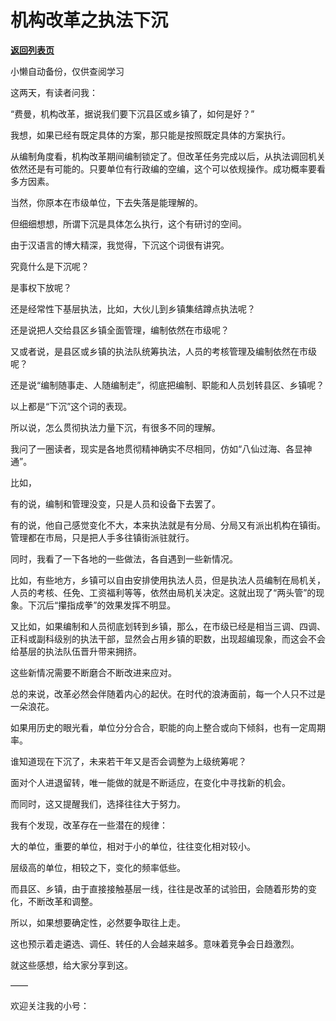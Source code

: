 # 机构改革之执法下沉

[**返回列表页**](/gzh/费曼的小茶馆)

小懒自动备份，仅供查阅学习

这两天，有读者问我：

  

“费曼，机构改革，据说我们要下沉县区或乡镇了，如何是好？”

  

我想，如果已经有既定具体的方案，那只能是按照既定具体的方案执行。

  

从编制角度看，机构改革期间编制锁定了。但改革任务完成以后，从执法调回机关依然还是有可能的。只要单位有行政编的空编，这个可以依规操作。成功概率要看多方因素。

  

当然，你原本在市级单位，下去失落是能理解的。

  

但细细想想，所谓下沉是具体怎么执行，这个有研讨的空间。

  

由于汉语言的博大精深，我觉得，下沉这个词很有讲究。

  

究竟什么是下沉呢？

  

是事权下放呢？

  

还是经常性下基层执法，比如，大伙儿到乡镇集结蹲点执法呢？

  

还是说把人交给县区乡镇全面管理，编制依然在市级呢？

  

又或者说，是县区或乡镇的执法队统筹执法，人员的考核管理及编制依然在市级呢？

  

还是说“编制随事走、人随编制走”，彻底把编制、职能和人员划转县区、乡镇呢？

  

以上都是“下沉”这个词的表现。

  

所以说，怎么贯彻执法力量下沉，有很多不同的理解。

  

我问了一圈读者，现实是各地贯彻精神确实不尽相同，仿如“八仙过海、各显神通”。

  

比如，

  

有的说，编制和管理没变，只是人员和设备下去罢了。

  

有的说，他自己感觉变化不大，本来执法就是有分局、分局又有派出机构在镇街。管理都在市局，只是把人手多往镇街派驻就行。

  

同时，我看了一下各地的一些做法，各自遇到一些新情况。

  

比如，有些地方，乡镇可以自由安排使用执法人员，但是执法人员编制在局机关，人员的考核、任免、工资福利等等，依然由局机关决定。这就出现了“两头管”的现象。下沉后“攥指成拳”的效果发挥不明显。

  

又比如，如果编制和人员彻底划转到乡镇，那么，在市级已经是相当三调、四调、正科或副科级别的执法干部，显然会占用乡镇的职数，出现超编现象，而这会不会给基层的执法队伍晋升带来拥挤。

  

这些新情况需要不断磨合不断改进来应对。

  

总的来说，改革必然会伴随着内心的起伏。在时代的浪涛面前，每一个人只不过是一朵浪花。

  

如果用历史的眼光看，单位分分合合，职能的向上整合或向下倾斜，也有一定周期率。

  

谁知道现在下沉了，未来若干年又是否会调整为上级统筹呢？

  

面对个人进退留转，唯一能做的就是不断适应，在变化中寻找新的机会。

  

而同时，这又提醒我们，选择往往大于努力。

  

我有个发现，改革存在一些潜在的规律：

  

大的单位，重要的单位，相对于小的单位，往往变化相对较小。

  

层级高的单位，相较之下，变化的频率低些。

  

而县区、乡镇，由于直接接触基层一线，往往是改革的试验田，会随着形势的变化，不断改革和调整。

  

所以，如果想要确定性，必然要争取往上走。

  

这也预示着走遴选、调任、转任的人会越来越多。意味着竞争会日趋激烈。

  

就这些感想，给大家分享到这。

  

——

  

欢迎关注我的小号：

